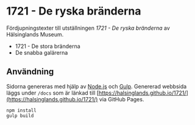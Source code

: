 # 1721 - De ryska bränderna

Fördjupningstexter till utställningen *1721 - De ryska bränderna* av Hälsinglands Museum.

- 1721 - De stora bränderna
- De snabba galärerna

## Användning

Sidorna genereras med hjälp av [Node.js](https://www.npmjs.com/get-npm) och [Gulp](https://gulpjs.com/). Genererad webbsida läggs under `/docs` som är länkad till [https://halsinglands.github.io/1721/](https://halsinglands.github.io/1721/) via GitHub Pages.

```shell
npm install
gulp build
```
